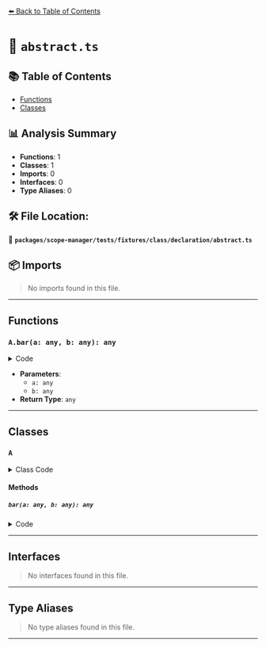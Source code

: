 [⬅️ Back to Table of Contents](../../../../../../index.md)

# 📄 `abstract.ts`

## 📚 Table of Contents

- [Functions](#functions)
- [Classes](#classes)

## 📊 Analysis Summary

- **Functions**: 1
- **Classes**: 1
- **Imports**: 0
- **Interfaces**: 0
- **Type Aliases**: 0

## 🛠️ File Location:
📂 **`packages/scope-manager/tests/fixtures/class/declaration/abstract.ts`**

## 📦 Imports

> No imports found in this file.


---

## Functions

### `A.bar(a: any, b: any): any`

<details><summary>Code</summary>

```ts
abstract bar(a, b);
```
</details>

- **Parameters**:
  - `a: any`
  - `b: any`
- **Return Type**: `any`

---

## Classes

### `A`

<details><summary>Class Code</summary>

```ts
abstract class A {
  abstract foo;
  abstract bar(a, b);
}
```
</details>

#### Methods

##### `bar(a: any, b: any): any`

<details><summary>Code</summary>

```ts
abstract bar(a, b);
```
</details>


---

## Interfaces

> No interfaces found in this file.


---

## Type Aliases

> No type aliases found in this file.


---